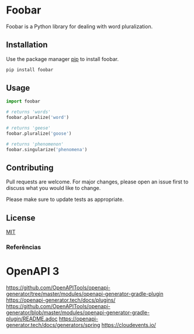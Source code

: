 # Foobar

Foobar is a Python library for dealing with word pluralization.

## Installation

Use the package manager [pip](https://pip.pypa.io/en/stable/) to install foobar.

```bash
pip install foobar
```

## Usage

```python
import foobar

# returns 'words'
foobar.pluralize('word')

# returns 'geese'
foobar.pluralize('goose')

# returns 'phenomenon'
foobar.singularize('phenomena')
```

## Contributing
Pull requests are welcome. For major changes, please open an issue first to discuss what you would like to change.

Please make sure to update tests as appropriate.

## License
[MIT](https://choosealicense.com/licenses/mit/)

### Referências

# OpenAPI 3
https://github.com/OpenAPITools/openapi-generator/tree/master/modules/openapi-generator-gradle-plugin
https://openapi-generator.tech/docs/plugins/
https://github.com/OpenAPITools/openapi-generator/blob/master/modules/openapi-generator-gradle-plugin/README.adoc
        https://openapi-generator.tech/docs/generators/spring
https://cloudevents.io/